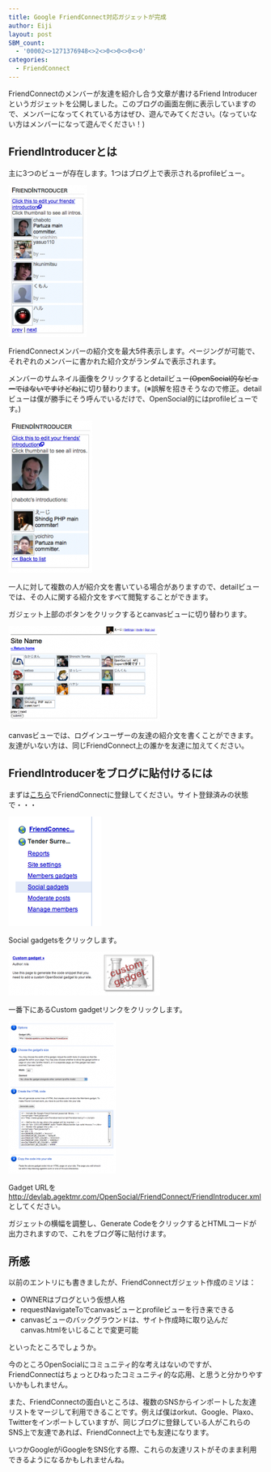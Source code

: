 ```yaml
---
title: Google FriendConnect対応ガジェットが完成
author: Eiji
layout: post
SBM_count:
  - '00002<>1271376948<>2<>0<>0<>0<>0'
categories:
  - FriendConnect
---
```

FriendConnectのメンバーが友達を紹介し合う文章が書けるFriend Introducerというガジェットを公開しました。このブログの画面左側に表示していますので、メンバーになってくれている方はぜひ、遊んでみてください。(なっていない方はメンバーになって遊んでください！)

## FriendIntroducerとは

主に3つのビューが存在します。1つはブログ上で表示されるprofileビュー。

<img class="alignnone size-medium wp-image-315" title="FriendConnect4" src="/images/2009/01/e38394e382afe38381e383a3-2-155x300.png" alt="FriendConnect4" width="155" height="300" />

FriendConnectメンバーの紹介文を最大5件表示します。ページングが可能で、それぞれのメンバーに書かれた紹介文がランダムで表示されます。

メンバーのサムネイル画像をクリックするとdetailビュー<span style="text-decoration: line-through;">(OpenSocial的なビューではないですけどね)</span>に切り替わります。(※誤解を招きそうなので修正。detailビューは僕が勝手にそう呼んでいるだけで、OpenSocial的にはprofileビューです。)

<img class="alignnone size-medium wp-image-316" title="FriendConnect5" src="/images/2009/01/e38394e382afe38381e383a3-3-166x300.png" alt="FriendConnect5" width="166" height="300" />

一人に対して複数の人が紹介文を書いている場合がありますので、detailビューでは、その人に関する紹介文をすべて閲覧することができます。

ガジェット上部のボタンをクリックするとcanvasビューに切り替わります。

<img class="alignnone size-medium wp-image-317" title="FriendConnect6" src="/images/2009/01/e38394e382afe38381e383a3-4-300x188.png" alt="FriendConnect6" width="300" height="188" />

canvasビューでは、ログインユーザーの友達の紹介文を書くことができます。友達がいない方は、同じFriendConnect上の誰かを友達に加えてください。

## FriendIntroducerをブログに貼付けるには

まずは<a href="http://www.google.com/friendconnect/" target="_blank">こちら</a>でFriendConnectに登録してください。サイト登録済みの状態で・・・

<img class="alignnone size-full wp-image-311" title="FriendConnect1" src="/images/2009/01/e38394e382afe38381e383a3-12.png" alt="FriendConnect1" width="184" height="216" />

Social gadgetsをクリックします。

<img class="alignnone size-medium wp-image-312" title="FriendConnect2" src="/images/2009/01/e38394e382afe38381e383a3-13-300x86.png" alt="FriendConnect2" width="300" height="86" />

一番下にあるCustom gadgetリンクをクリックします。

<img class="alignnone size-medium wp-image-313" title="FriendConnect3" src="/images/2009/01/e38394e382afe38381e383a3-14-213x300.png" alt="FriendConnect3" width="213" height="300" />

Gadget URLを<a href="http://devlab.agektmr.com/OpenSocial/FriendConnect/FriendIntroducer.xml" target="_blank">http://devlab.agektmr.com/OpenSocial/FriendConnect/FriendIntroducer.xml</a>としてください。

ガジェットの横幅を調整し、Generate CodeをクリックするとHTMLコードが出力されますので、これをブログ等に貼付けます。

## 所感

以前のエントリにも書きましたが、FriendConnectガジェット作成のミソは：

*   OWNERはブログという仮想人格
*   requestNavigateToでcanvasビューとprofileビューを行き来できる
*   canvasビューのバックグラウンドは、サイト作成時に取り込んだcanvas.htmlをいじることで変更可能

といったところでしょうか。

今のところOpenSocialにコミュニティ的な考えはないのですが、FriendConnectはちょっとひねったコミュニティ的な応用、と思うと分かりやすいかもしれません。

また、FriendConnectの面白いところは、複数のSNSからインポートした友達リストをマージして利用できることです。例えば僕はorkut、Google、Plaxo、Twitterをインポートしていますが、同じブログに登録している人がこれらのSNS上で友達であれば、FriendConnect上でも友達になります。

いつかGoogleがiGoogleをSNS化する際、これらの友達リストがそのまま利用できるようになるかもしれませんね。